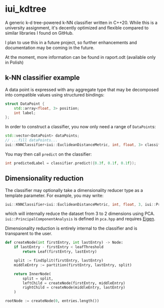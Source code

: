 # iui_kdtree

A generic k-d tree-powered k-NN classifier written in C++20. While this is a university assignment,
it's decently optimized and flexible compared to similar libraries I found on GitHub.

I plan to use this in a future project, so further enhancements and documentation may be coming in the future.

At the moment, more information can be found in raport.odt (available only in Polish)

## k-NN classifier example

A data point is expressed with any aggregate type that may be decomposed into compatible values
using structured bindings:

```c++
struct DataPoint {
    std::array<float, 3> position;
    int label;
};
```

In order to construct a classifier, you now only need a range of `DataPoint`s:

```c++
std::vector<DataPoint> dataPoints;
// ...fill dataPoints...
iui::KNNClassifier<iui::EuclideanDistanceMetric, int, float, 3> classifier(dataPoints);
```

You may then call `predict` on the classifier:
```c++
int predictedLabel = classifier.predict({0.3f, 0.1f, 0.1f});
```

## Dimensionality reduction

The classifier may optionally take a dimensionality reducer type as a template parameter. For example, you may write:
```c++
iui::KNNClassifier<iui::EuclideanDistanceMetric, int, float, 3, iui::PrincipalComponentAnalysis, 2> classifier(dataPoints);
```
which will internally reduce the dataset from 3 to 2 dimensions using PCA.
`iui::PrincipalComponentAnalysis` is defined in `pca.hpp` and requires [Eigen](https://github.com/libigl/eigen).

Dimensionality reduction is entirely internal to the classifier and is transparent to the user.

```python
def createNode(int firstEntry, int lastEntry) -> Node:
	if lastEntry - firstEntry < leafThreshold
		return Leaf(firstEntry, lastEntry)

	split := findSplit(firstEntry, lastEntry)
	middleEntry := partition(firstEntry, lastEntry, split)

	return InnerNode(
		split = split,
		leftChild = createNode(firstEntry, middleEntry)
		rightChild = createNode(middleEntry, lastEntry)
	)

rootNode := createNode(0, entries.length())
```